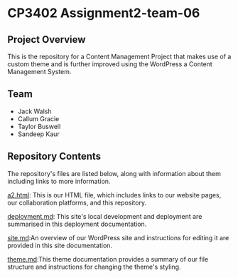 # CP3402 Assignment2-team-06
## Project Overview
This is the repository for a Content Management Project that makes use of a custom theme and is further improved using the WordPress a Content Management System. 
## Team
* Jack Walsh
* Callum Gracie
* Taylor Buswell
* Sandeep Kaur
## Repository Contents
The repository's files are listed below, along with information about them including links to more information.

[a2.html](https://github.com/cp3402-students/project-team-06/blob/main/a2.html): This is our HTML file, which includes links to our website pages, our collaboration platforms, and this repository.

[deployment.md](https://github.com/cp3402-students/project-team-06/blob/main/deployment.md): This site's local development and deployment are summarised in this deployment documentation.

[site.md](https://github.com/cp3402-students/project-team-06/blob/main/site.md):An overview of our WordPress site and instructions for editing it are provided in this site documentation.

[theme.md](https://github.com/cp3402-students/project-team-06/blob/main/theme.md):This theme documentation provides a summary of our file structure and instructions for changing the theme's styling.
